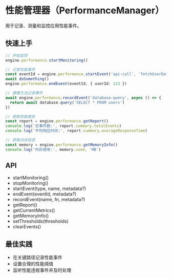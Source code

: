 # 性能管理器（PerformanceManager）

用于记录、测量和监控应用性能事件。

## 快速上手

```ts
// 开始监控
engine.performance.startMonitoring()

// 记录性能事件
const eventId = engine.performance.startEvent('api-call', 'fetchUserData')
await doSomething()
engine.performance.endEvent(eventId, { userId: 123 })

// 便捷方法记录事件
await engine.performance.recordEvent('database-query', async () => {
  return await database.query('SELECT * FROM users')
})

// 获取性能报告
const report = engine.performance.getReport()
console.log('总事件数:', report.summary.totalEvents)
console.log('平均响应时间:', report.summary.averageResponseTime)

// 获取内存信息
const memory = engine.performance.getMemoryInfo()
console.log('内存使用:', memory.used, 'MB')
```

## API

- startMonitoring()
- stopMonitoring()
- startEvent(type, name, metadata?)
- endEvent(eventId, metadata?)
- recordEvent(name, fn, metadata?)
- getReport()
- getCurrentMetrics()
- getMemoryInfo()
- setThresholds(thresholds)
- clearEvents()

## 最佳实践

- 在关键路径记录性能事件
- 设置合理的性能阈值
- 监听性能违规事件并及时处理
